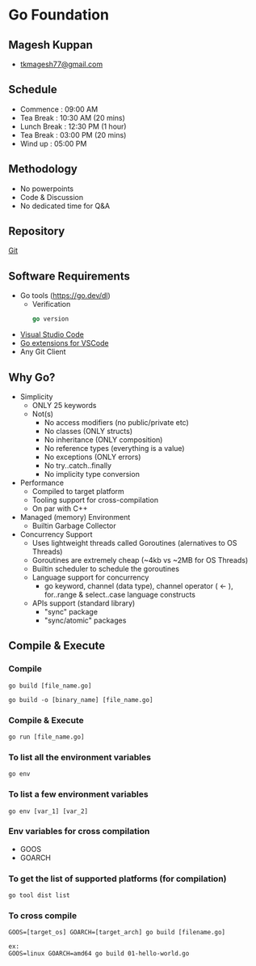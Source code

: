 # Go Foundation

## Magesh Kuppan
- tkmagesh77@gmail.com

## Schedule
- Commence      : 09:00 AM
- Tea Break     : 10:30 AM (20 mins)
- Lunch Break   : 12:30 PM (1 hour)
- Tea Break     : 03:00 PM (20 mins)
- Wind up       : 05:00 PM

## Methodology
- No powerpoints
- Code & Discussion
- No dedicated time for Q&A

## Repository
[Git](https://github.com/tkmagesh/cisco-go-may-2024)

## Software Requirements
- Go tools (https://go.dev/dl)
    - Verification
        ```go
        go version
        ```
- [Visual Studio Code](https://code.visualstudio.com)
- [Go extensions for VSCode](https://marketplace.visualstudio.com/items?itemName=golang.Go)
- Any Git Client

## Why Go?
- Simplicity
    - ONLY 25 keywords
    - Not(s)
        - No access modifiers (no public/private etc)
        - No classes (ONLY structs)
        - No inheritance (ONLY composition)
        - No reference types (everything is a value)
        - No exceptions (ONLY errors)
        - No try..catch..finally 
        - No implicity type conversion
- Performance
    - Compiled to target platform
    - Tooling support for cross-compilation
    - On par with C++
- Managed (memory) Environment
    - Builtin Garbage Collector
- Concurrency Support
    - Uses lightweight threads called Goroutines (alernatives to OS Threads)
    - Goroutines are extremely cheap (~4kb vs ~2MB for OS Threads)
    - Builtin scheduler to schedule the goroutines
    - Language support for concurrency
        - go keyword, channel (data type), channel operator ( <- ), for..range & select..case language constructs
    - APIs support (standard library)
        - "sync" package
        - "sync/atomic" packages

## Compile & Execute
### Compile
```shell
go build [file_name.go]

go build -o [binary_name] [file_name.go]
```

### Compile & Execute
```shell
go run [file_name.go]
```

### To list all the environment variables
```shell
go env
```

### To list a few environment variables
```shell
go env [var_1] [var_2]
```

### Env variables for cross compilation
- GOOS
- GOARCH

### To get the list of supported platforms (for compilation)
```shell
go tool dist list
```

### To cross compile
```shell
GOOS=[target_os] GOARCH=[target_arch] go build [filename.go]

ex:
GOOS=linux GOARCH=amd64 go build 01-hello-world.go